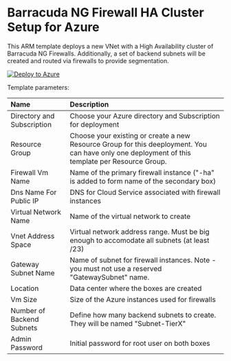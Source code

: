 # Barracuda NG Firewall HA Cluster Setup for Azure
This ARM template deploys a new VNet with a High Availability cluster of Barracuda NG Firewalls. Additionally, a set of backend subnets will be created and routed via firewalls to provide segmentation.

[![Deploy to Azure](http://azuredeploy.net/deploybutton.png)](https://azuredeploy.net/)

Template parameters:

| Name | Description
|:--- |:---|
|Directory and Subscription|Choose your Azure directory and Subscription for deployment|
|Resource Group|Choose your existing or create a new Resource Group for this deeployment. You can have only one deployment of this template per Resource Group.|
|Firewall Vm Name|Name of the primary firewall instance ("-ha" is added to form name of the secondary box)|
|Dns Name For Public IP|DNS for Cloud Service associated with firewall instances|
|Virtual Network Name|Name of the virtual network to create|
|Vnet Address Space|Virtual network address range. Must be big enough to accomodate all subnets (at least /23)|
|Gateway Subnet Name|Name of subnet for firewall instances. Note - you must not use a reserved "GatewaySubnet" name.| 
|Location|Data center where the boxes are created|
|Vm Size|Size of the Azure instances used for firewalls|
|Number of Backend Subnets|Define how many backend subnets to create. They will be named "Subnet-TierX"|
|Admin Password|Initial password for root user on both boxes|
